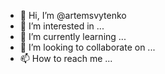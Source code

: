 - 👋 Hi, I’m @artemsvytenko
- 👀 I’m interested in ...
- 🌱 I’m currently learning ...
- 💞️ I’m looking to collaborate on ...
- 📫 How to reach me ...

<!---
artemsvytenko/artemsvytenko is a ✨ special ✨ repository because its `README.md` (this file) appears on your GitHub profile.
You can click the Preview link to take a look at your changes.
--->
